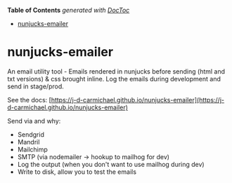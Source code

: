 <!-- START doctoc generated TOC please keep comment here to allow auto update -->
<!-- DON'T EDIT THIS SECTION, INSTEAD RE-RUN doctoc TO UPDATE -->
**Table of Contents**  *generated with [DocToc](https://github.com/thlorenz/doctoc)*

- [nunjucks-emailer](#nunjucks-emailer)

<!-- END doctoc generated TOC please keep comment here to allow auto update -->

# nunjucks-emailer

An email utility tool - Emails rendered in nunjucks before sending (html and txt versions) & css brought inline. Log the emails during development and send in stage/prod.

See the docs: [https://j-d-carmichael.github.io/nunjucks-emailer](https://j-d-carmichael.github.io/nunjucks-emailer)

Send via and why:
- Sendgrid
- Mandril
- Mailchimp
- SMTP (via nodemailer -> hookup to mailhog for dev)
- Log the output (when you don't want to use mailhog during dev)
- Write to disk, allow you to test the emails
